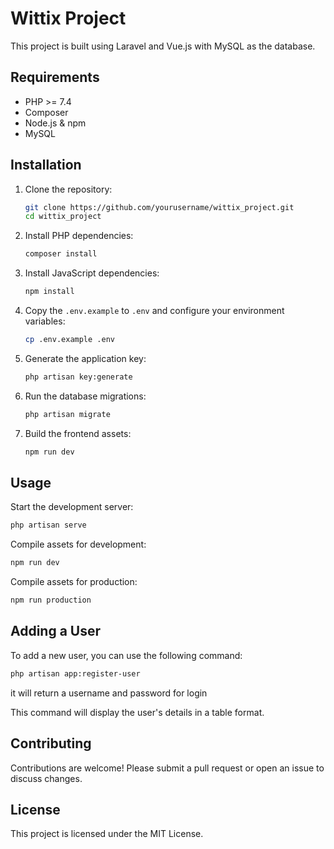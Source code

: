 # Wittix Project

This project is built using Laravel and Vue.js with MySQL as the database.

## Requirements

-   PHP >= 7.4
-   Composer
-   Node.js & npm
-   MySQL

## Installation

1. Clone the repository:

    ```sh
    git clone https://github.com/yourusername/wittix_project.git
    cd wittix_project
    ```

2. Install PHP dependencies:

    ```sh
    composer install
    ```

3. Install JavaScript dependencies:

    ```sh
    npm install
    ```

4. Copy the `.env.example` to `.env` and configure your environment variables:

    ```sh
    cp .env.example .env
    ```

5. Generate the application key:

    ```sh
    php artisan key:generate
    ```

6. Run the database migrations:

    ```sh
    php artisan migrate
    ```

7. Build the frontend assets:
    ```sh
    npm run dev
    ```

## Usage

Start the development server:

```sh
php artisan serve
```

Compile assets for development:

```sh
npm run dev
```

Compile assets for production:

```sh
npm run production
```

## Adding a User

To add a new user, you can use the following command:

```sh
php artisan app:register-user
```

it will return a username and password for login

This command will display the user's details in a table format.

## Contributing

Contributions are welcome! Please submit a pull request or open an issue to discuss changes.

## License

This project is licensed under the MIT License.
